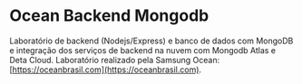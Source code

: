 # Ocean Backend Mongodb

Laboratório de backend (Nodejs/Express) e banco de dados com MongoDB e integração dos serviços de backend na nuvem com Mongodb Atlas e Deta Cloud. 
Laboratório realizado pela Samsung Ocean: [https://oceanbrasil.com](https://oceanbrasil.com).
